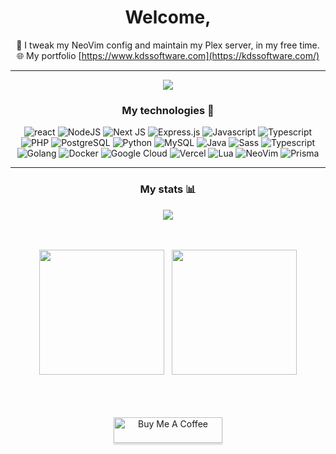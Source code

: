<div align="center">
<h1>Welcome, </h1>

 🌳 I tweak my NeoVim config and maintain my Plex server, in my free time.  <br>
 🌐 My portfolio [https://www.kdssoftware.com](https://kdssoftware.com/)
<br />
 ***
 
 [![](https://komarev.com/ghpvc/?username=kdssoftware)](https://github.com/kdssoftware)
<!-- <br />

[![My scrobbles](https://lastfm-recently-played.vercel.app/api?user=kdssoftware&count=1)](https://www.last.fm/user/kdssoftware)
-->
<div align="center">
 </div>
 <h3>My technologies 🤖</h3>

![react](https://img.shields.io/badge/React.js-77d4f2?logo=react&logoColor=black)
![NodeJS](https://img.shields.io/badge/Node.js-4f9640?logo=node.js&logoColor=white)
![Next JS](https://img.shields.io/badge/Next.js-black?logo=next.js&logoColor=white)
![Express.js](https://img.shields.io/badge/Express.js-404d59.svg?logo=express&logoColor=white)
![Javascript](https://img.shields.io/badge/Javascript-f7e018.svg?logo=javascript&logoColor=black)
![Typescript](https://img.shields.io/badge/Typescript-2f72bc.svg?logo=typescript&logoColor=white)
![PHP](https://img.shields.io/badge/PHP-7175aa.svg?logo=php&logoColor=white)
![PostgreSQL](https://img.shields.io/badge/PostgreSQL-2d5d88.svg?logo=postgresql&logoColor=white)
![Python](https://img.shields.io/badge/Python-2a65a2.svg?logo=python&logoColor=white)
![MySQL](https://img.shields.io/badge/MySQL-005c83.svg?logo=mysql&logoColor=white)
![Java](https://img.shields.io/badge/Java-e01e23.svg?logo=java&logoColor=white)
![Sass](https://img.shields.io/badge/SCSS-c36192.svg?logo=sass&logoColor=white)
![Typescript](https://img.shields.io/badge/Typescript-2f72bc.svg?logo=typescript&logoColor=white)
![Golang](https://img.shields.io/badge/Go-86d5e3.svg?logo=go&logoColor=black)
![Docker](https://img.shields.io/badge/Docker-238fe0.svg?logo=docker&logoColor=white)
![Google Cloud](https://img.shields.io/badge/Google%20Cloud-a4335.svg?logo=google-cloud&logoColor=white)
![Vercel](https://img.shields.io/badge/Vercel-000000.svg?logo=vercel&logoColor=white)
![Lua](https://img.shields.io/badge/Lua-030381.svg?logo=lua&logoColor=white)
![NeoVim](https://img.shields.io/badge/NeoVim-57a241.svg?logo=neovim&logoColor=white)
![Prisma](https://img.shields.io/badge/Prisma-000000.svg?logo=Prisma&logoColor=white)
 
 ***
 <div align="center">
 <h3>My stats 📊</h3>
 </div>
 
 [![](https://www.codewars.com/users/kdssoftware/badges/large)](https://www.codewars.com/users/kdssoftware)
 
</div>
<div align="center">
 <br /> &nbsp; <br />
 <img src="https://github-readme-stats.vercel.app/api/top-langs/?username=kdssoftware&show_icons=true&layout=compact&langs_count=8&hide=css,html,pug,php,scss,javascript,java,c%23,autohotkey,smalltalk" height="200px"/>
 &nbsp;
 <img src="https://github-readme-stats.vercel.app/api?username=kdssoftware&show_icons=true&hide=stars_private=true" height="200px" />
 <br /> &nbsp; <br />

   <!-- img src="https://leetcode.card.workers.dev/?username=kdssoftware" height="200px" !-->
<br /> &nbsp; <br />
 <a href="https://www.buymeacoffee.com/kdssoftware" target="_blank"><img src="https://www.buymeacoffee.com/assets/img/custom_images/orange_img.png" alt="Buy Me A Coffee" style="height: 41px !important;width: 174px !important;box-shadow: 0px 3px 2px 0px rgba(190, 190, 190, 0.5) !important;-webkit-box-shadow: 0px 3px 2px 0px rgba(190, 190, 190, 0.5) !important;" ></a>

</div>
